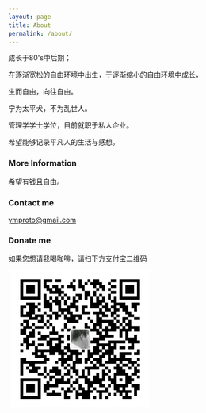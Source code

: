 ```yaml
---
layout: page
title: About
permalink: /about/
---
```

   成长于80's中后期；

   在逐渐宽松的自由环境中出生，于逐渐缩小的自由环境中成长，
    
   生而自由，向往自由。

   宁为太平犬，不为乱世人。
    
   管理学学士学位，目前就职于私人企业。

   希望能够记录平凡人的生活与感想。


### More Information
   希望有钱且自由。


### Contact me
   ymproto@gmail.com

### Donate me
   如果您想请我喝咖啡，请扫下方支付宝二维码

​	![image-20200330110544688](about.assets/image-20200330110544688.png)
